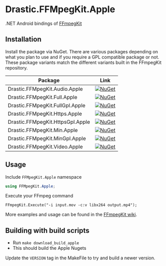 # Drastic.FFMpegKit.Apple

.NET Android bindings of [FFmpegKit](https://github.com/arthenica/ffmpeg-kit)

## Installation
Install the package via NuGet. There are various packages depending on what you plan to use and if you require a GPL compatible package or not. These package variants match the different variants built in the FFmpegKit repository.

| Package | Link|
|------------|-----|
| Drastic.FFMpegKit.Audio.Apple   | [![NuGet](https://img.shields.io/nuget/vpre/Drastic.FFMpegKit.Audio.Apple.svg?label=NuGet)](https://www.nuget.org/packages/Drastic.FFMpegKit.Audio.Apple) |
| Drastic.FFMpegKit.Full.Apple   | [![NuGet](https://img.shields.io/nuget/vpre/Drastic.FFMpegKit.Full.Apple.svg?label=NuGet)](https://www.nuget.org/packages/Drastic.FFMpegKit.Full.Apple) |
| Drastic.FFMpegKit.FullGpl.Apple   | [![NuGet](https://img.shields.io/nuget/vpre/Drastic.FFMpegKit.FullGpl.Apple.svg?label=NuGet)](https://www.nuget.org/packages/Drastic.FFMpegKit.FullGpl.Apple) |
| Drastic.FFMpegKit.Https.Apple   | [![NuGet](https://img.shields.io/nuget/vpre/Drastic.FFMpegKit.Https.Apple.svg?label=NuGet)](https://www.nuget.org/packages/Drastic.FFMpegKit.Https.Apple) |
| Drastic.FFMpegKit.HttpsGpl.Apple   | [![NuGet](https://img.shields.io/nuget/vpre/Drastic.FFMpegKit.HttpsGpl.Apple.svg?label=NuGet)](https://www.nuget.org/packages/Drastic.FFMpegKit.HttpsGpl.Apple) |
| Drastic.FFMpegKit.Min.Apple   | [![NuGet](https://img.shields.io/nuget/vpre/Drastic.FFMpegKit.Min.Apple.svg?label=NuGet)](https://www.nuget.org/packages/Drastic.FFMpegKit.Min.Apple) |
| Drastic.FFMpegKit.MinGpl.Apple   | [![NuGet](https://img.shields.io/nuget/vpre/Drastic.FFMpegKit.MinGpl.Apple.svg?label=NuGet)](https://www.nuget.org/packages/Drastic.FFMpegKit.MinGpl.Apple) |
| Drastic.FFMpegKit.Video.Apple   | [![NuGet](https://img.shields.io/nuget/vpre/Drastic.FFMpegKit.Video.Apple.svg?label=NuGet)](https://www.nuget.org/packages/Drastic.FFMpegKit.Video.Apple) |

## Usage

Include `FFMpegKit.Apple` namespace
``` c#
using FFMpegKit.Apple;
```

Execute your FFmpeg command

```
FFmpegKit.Execute("-i input.mov -c:v libx264 output.mp4");
```

More examples and usage can be found in the [FFmpegKit wiki](https://github.com/arthenica/ffmpeg-kit/wiki/iOS).

## Building with build scripts

- Run `make download_build_apple`
- This should build the Apple Nugets

Update the `VERSION` tag in the MakeFile to try and build a newer version.